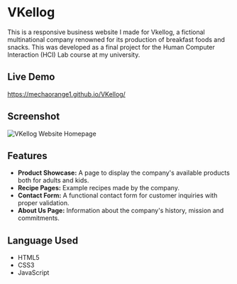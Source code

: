 # VKellog 

This is a responsive business website I made for Vkellog, a fictional multinational company renowned for its production of breakfast foods and snacks. This was developed as a final project for the Human Computer Interaction (HCI) Lab course at my university.

## Live Demo
https://mechaorange1.github.io/VKellog/

## Screenshot
![VKellog Website Homepage](./docs/images/screenshot.png)

## Features
- **Product Showcase:** A page to display the company's available products both for adults and kids.
- **Recipe Pages:** Example recipes made by the company.
- **Contact Form:** A functional contact form for customer inquiries with proper validation.
- **About Us Page:** Information about the company's history, mission and commitments.

## Language Used
- HTML5
- CSS3
- JavaScript
